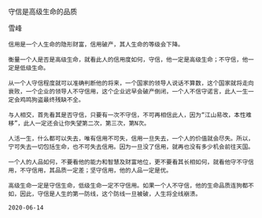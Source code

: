守信是高级生命的品质

雪峰


    信用是一个人生命的隐形财富，信用破产，其人生命的等级会下降。

    衡量一个人是否是高级生命，就看此人的信用度如何，守信，他一定是高级生命；不守信，他一定是低级生命。

    从一个人守信程度就可以准确判断他的将来，一个国家的领导人说话不算数，这个国家就将走向衰败，一个企业的领导人不守信用，这个企业迟早会破产倒闭，一个人不信守诺言，此人一生一定会鸡鸣狗盗最终残缺不全。

    与人相交，首先看其是否守信，只要有一次不守信，不可再相信此人，因为“江山易改，本性难移”，此人一定还会让你失望第二次，第三次，第N次。

    人活一生，什么都可以失去，唯有信用不可失，信用一旦失去，一个人的价值就会尽失。所以，宁可失去一切包括生命，也不可失去信用。因为一旦没了信用，就再也没有多少机会前往天国。

    一个人的人品如何，不要看他的能力和智慧及财富地位，更不要看其长相如何，就看他守不守信用，不守信用，其品质一定差；坚守信用，他的人品一定是优。

    高级生命一定是守信生命，低级生命一定不守信用。如果一个人不守信，他的生命品质连狗都不如，因此，守信是人生的第一防线，这个防线一旦被破，人生将全线崩溃。

    2020-06-14



